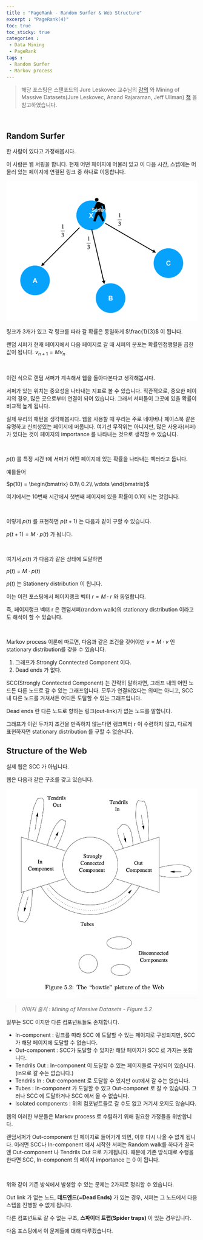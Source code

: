 ```yaml
---
title : "PageRank - Random Surfer & Web Structure"
excerpt : "PageRank(4)"
toc: true
toc_sticky: true
categories :	
 - Data Mining
 - PageRank
tags :
 - Random Surfer
 - Markov process
---
```


> 해당 포스팅은 스탠포드의 Jure Leskovec 교수님의 [강의](https://www.youtube.com/playlist?list=PLLssT5z_DsK9JDLcT8T62VtzwyW9LNepV&app=desktop) 와 Mining of Massive Datasets(Jure Leskovec, Anand Rajaraman, Jeff Ullman) [책](http://www.mmds.org/) 을 참고하였습니다.

<br/>

## Random Surfer

한 사람이 있다고 가정해봅시다.

이 사람은 웹 서핑을 합니다. 현재 어떤 페이지에 머물러 있고 이 다음 시간, 스텝에는 머물러 있는 페이지에 연결된 링크 중 하나로 이동합니다. 

![Random surfer](/assets/img/d008/00.png)

링크가 3개가 있고 각 링크를 따라 갈 확률은 동일하게 $\frac{1}{3}$ 이 됩니다. 

랜덤 서퍼가 현재 페이지에서 다음 페이지로 갈 때 서퍼의 분포는 확률인접행렬을 곱한 값이 됩니다. $v_{n+1} = Mv_n$  

<br/>

이런 식으로 랜덤 서퍼가 계속해서 웹을 돌아다본다고 생각해봅시다. 

서퍼가 있는 위치는 중요성을 나타내는 지표로 볼 수 있습니다. 직관적으로, 중요한 페이지의 경우, 많은 곳으로부터 연결이 되어 있습니다. 그래서 서퍼들이 그곳에 있을 확률이 비교적 높게 됩니다. 

실제 우리의 패턴을 생각해봅시다. 웹을 사용할 때 우리는 주로 네이버나 페이스북 같은 유명하고 신뢰성있는 페이지에 머뭅니다. 여기선 무작위는 아니지만, 많은 사용자(서퍼)가 있다는 것이 페이지의 importance 를 나타내는 것으로 생각할 수 있습니다.      

<br/>

$p(t)$ 를 특정 시간 t에 서퍼가 어떤 페이지에 있는 확률을 나타내는 벡터라고 둡니다.

예를들어 

$p(10) = \begin{bmatrix} 0.1\\ 0.2\\ \vdots \end{bmatrix}$

여기에서는 10번째 시간에서 첫번째 페이지에 있을 확률이 0.1이 되는 것입니다.    

<br/>

이렇게 $p(t)$ 를 표현하면 $p(t+1)$  는 다음과 같이 구할 수 있습니다. 

$p(t+1) = M \cdot p(t)$ 가 됩니다. 

<br/>

여기서 $p(t)$ 가 다음과 같은 상태에 도달하면

$p(t) = M \cdot p(t)$

$p(t)$ 는 Stationery distribution 이 됩니다.

이는 이전 포스팅에서 페이지랭크 벡터 $r = M \cdot r$ 와 동일합니다.

즉, 페이지랭크 벡터 r 은 랜덤서퍼(random walk)의 stationary distribution 이라고도 해석이 할 수 있습니다.

<br/>

Markov process 이론에 따르면, 다음과 같은 조건을 갖어야만 $v= M\cdot v$ 인 stationary distribution를 갖을 수 있습니다. 

1. 그래프가 Strongly Conntected Component 이다. 
2. Dead ends 가 없다.

SCC(Strongly Conntected Component) 는 간략히 말하자면, 그래프 내의 어떤 노드든 다른 노드로 갈 수 있는 그래프입니다. 모두가 연결되었다는 의미는 아니고, SCC 내 다른 노드를 거쳐서든 어디든 도달할 수 있는 그래프입니다.

Dead ends 란 다른 노드로 향하는 링크(out-link)가 없는 노드를 말합니다. 

그래프가 이런 두가지 조건을 만족하지 않는다면 랭크벡터 r 이 수렴하지 않고, 다르게 표현하자면 stationary distribution 를 구할 수 없습니다.



## Structure of the Web

실제 웹은 SCC 가 아닙니다.

웹은 다음과 같은 구조를 갖고 있습니다.

![Web Structure](/assets/img/d008/01.png)

> *이미지 출처 : Mining of Massive Datasets - Figure 5.2*

일부는 SCC  이지만 다른 컴포넌트들도 존재합니다.

- In-component : 링크를 따라 SCC 에 도달할 수 있는 페이지로 구성되지만, SCC가 해당 페이지에 도달할 수 없습니다. 
- Out-component : SCC가 도달할 수 있지만 해당 페이지가 SCC 로 가지는 못합니다.
- Tendrils Out : In-component 이 도달할 수 있는 페이지들로 구성되어 있습니다.(in으로 갈 수는 없습니다.)
- Tendrils In : Out-component 로 도달할 수 있지만 out에서 갈 수는 없습니다.   
- Tubes : In-component 가 도달할 수 있고 Out-componet 로 갈 수 있습니다. 그러나 SCC 에 도달하거나 SCC 에서 올 수 없습니다.
- Isolated components : 위의 컴포넡트들로 갈 수도 없고 거기서 오지도 않습니다. 

웹의 이러한 부분들은 Markov process 로 수렴하기 위해 필요한 가정들을 위반합니다. 

랜덤서퍼가 Out-component 인 페이지로 들어가게 되면, 이후 다시 나올 수 없게 됩니다. 이러면 SCC나 In-component 에서 시작한 서퍼는 Random walk를 하다가 결국엔 Out-component 나 Tendrils Out 으로 가게됩니다. 때문에 기존 방식대로 수행을 한다면 SCC, In-component 의 페이지 importance 는 0 이 됩니다. 

<br/>

위와 같이 기존 방식에서 발생할 수 있는 문제는 2가지로 정리할 수 있습니다.

Out link 가 없는 노드, **데드엔드(=Dead Ends)** 가 있는 경우, 서퍼는 그 노드에서 다음 스텝을 진행할 수 없게 됩니다. 

다른 컴포넌트로 갈 수 없는 구조, **스파이더 트랩(Spider traps)** 이 있는 경우입니다. 

다음 포스팅에서 이 문제들에 대해 다루겠습니다.